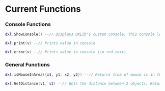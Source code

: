 # Current Functions

### Console Functions

```lua
dxl.ShowConsole() --// Displays DXLib's custom console. This console logs dx9 and dxl's errors as well as support print statements.

dxl.print(v) --// Prints value in console

dxl.error(v) --// Prints value in console (in red text)
```

### General Functions

```lua
dxl.isMouseInArea({x1, y1, x2, y2}) --// Returns true of mouse is in the area specified

dxl.GetDistance(v1, v2) --// Gets the distance between 2 objects. Returns a rounded number of studs.
```
